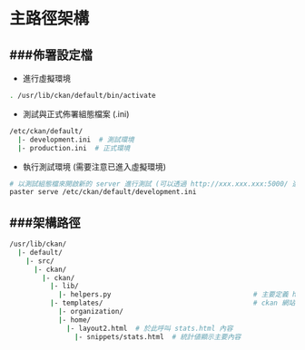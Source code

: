 # 主路徑架構

<script type="text/javascript" src="../js/general.js"></script>

###佈署設定檔
---

* 進行虛擬環境

```bash
. /usr/lib/ckan/default/bin/activate
```

* 測試與正式佈署組態檔案 (.ini)

```bash
/etc/ckan/default/
  |- development.ini  # 測試環境
  |- production.ini  # 正式環境
```

* 執行測試環境 (需要注意已進入虛擬環境)

```bash
# 以測試組態檔來開啟新的 server 進行測試 (可以透過 http://xxx.xxx.xxx:5000/ 進入測試環境)
paster serve /etc/ckan/default/development.ini
```

###架構路徑
---

```bash
/usr/lib/ckan/
  |- default/
    |- src/
      |- ckan/
        |- ckan/
          |- lib/
            |- helpers.py                                   # 主要定義 helper python 函式
          |- templates/                                     # ckan 網站網頁主要使用位置
            |- organization/
            |- home/
              |- layout2.html  # 於此呼叫 stats.html 內容
                |- snippets/stats.html  # 統計値顯示主要內容
```


